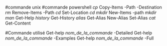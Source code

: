#commande unix        #commande powershell
*cp*                  Copy-Items -Path -Destination
*rm*                  Remove-Items -Path 
*cd*                  Set-Location *cd*
*mkdir*               New-Items -path *mkdir*
*man*                 Get-Help
*history*             Get-History
*alias*               Get-Alias New-Alias Set-Alias
*cat*                 Get-Content

#Commande utilisé
Get-help *nom_de_la_commande* -Detailed
Get-help *nom_de_la_commande* -Examples
Get-help *nom_de_la_commande* -Full